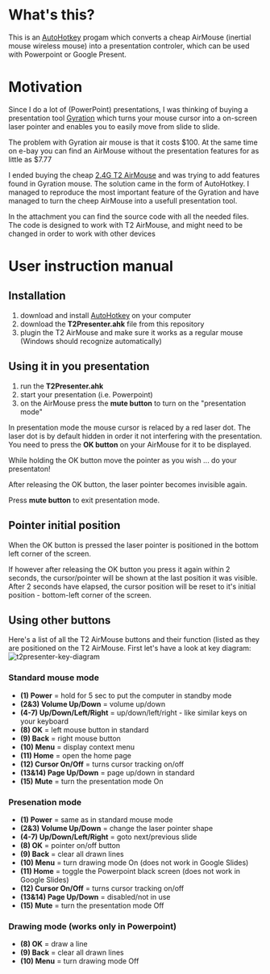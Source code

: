 # What's this?

This is an [AutoHotkey](https://www.autohotkey.com) progam which converts a cheap AirMouse (inertial mouse wireless mouse) into a presentation controler, which can be used with Powerpoint or Google Present.

# Motivation

Since I do a lot of (PowerPoint) presentations, I was thinking of buying a presentation tool [Gyration](http://www.gyration.com) which turns your mouse cursor into a on-screen laser pointer and enables you to easily move from slide to slide.

The problem with Gyration air mouse is that it costs $100. At the same time on e-bay you can find an AirMouse without the presentation features for as little as $7.77

I ended buying the cheap [2.4G T2 AirMouse](url=http://goo.gl/EId07k) and was trying to add features found in Gyration mouse.
The solution came in the form of AutoHotkey. I managed to reproduce the most important feature of the Gyration and have managed to turn the cheep AirMouse into a usefull presentation tool.

In the attachment you can find the source code with all the needed files. The code is designed to work with T2 AirMouse, and might need to be changed in order to work with other devices 

# User instruction manual
## Installation
1) download and install [AutoHotkey](https://www.autohotkey.com) on your computer
2) download the **T2Presenter.ahk** file from this repository 
3) plugin the T2 AirMouse and make sure it works as a regular mouse (Windows should recognize automatically)

## Using it in you presentation
1) run the **T2Presenter.ahk**
3) start your presentation (i.e. Powerpoint)
4) on the AirMouse press the **mute button** to turn on the "presentation mode"

In presentation mode the mouse cursor is relaced by a red laser dot. The laser dot is by default hidden in order it not interfering with the presentation. You need to press the **OK button** on your AirMouse for it to be displayed.

While holding the OK button move the pointer as you wish ... do your presentaton!

After releasing the OK button, the laser pointer becomes invisible again.

Press **mute button** to exit presentation mode.

## Pointer initial position

When the OK button is pressed the laser pointer is positioned in the bottom left corner of the screen.

If however after releasing the OK button you press it again within 2 seconds, the cursor/pointer will be shown at the last position it was visible. After 2 seconds have elapsed, the cursor position will be reset to it's initial position - bottom-left corner of the screen.

## Using other buttons
Here's a list of all the T2 AirMouse buttons and their function (listed as they are positioned on the T2 AirMouse. First let's have a look at key diagram:
![t2presenter-key-diagram](https://rawgit.com/knee-cola/t2presenter/master/assets/key-diagram.jpg)

### Standard mouse mode

  * **(1) Power** = hold for 5 sec to put the computer in standby mode
  * **(2&3) Volume Up/Down** = volume up/down
  * **(4-7) Up/Down/Left/Right** = up/down/left/right - like similar keys on your keyboard
  * **(8) OK** = left mouse button in standard
  * **(9) Back** = right mouse button
  * **(10) Menu** = display context menu
  * **(11) Home** = open the home page
  * **(12) Cursor On/Off** = turns cursor tracking on/off
  * **(13&14) Page Up/Down** = page up/down in standard
  * **(15) Mute** = turn the presentation mode On

### Presenation mode

  * **(1) Power** = same as in standard mouse mode
  * **(2&3) Volume Up/Down** = change the laser pointer shape
  * **(4-7) Up/Down/Left/Right** = goto next/previous slide
  * **(8) OK** = pointer on/off button
  * **(9) Back** = clear all drawn lines
  * **(10) Menu** = turn drawing mode On (does not work in Google Slides)
  * **(11) Home** = toggle the Powerpoint black screen (does not work in Google Slides)
  * **(12) Cursor On/Off** = turns cursor tracking on/off
  * **(13&14) Page Up/Down** = disabled/not in use
  * **(15) Mute** = turn the presentation mode Off

### Drawing mode (works only in Powerpoint)

  * **(8) OK** = draw a line
  * **(9) Back** = clear all drawn lines
  * **(10) Menu** = turn drawing mode Off

